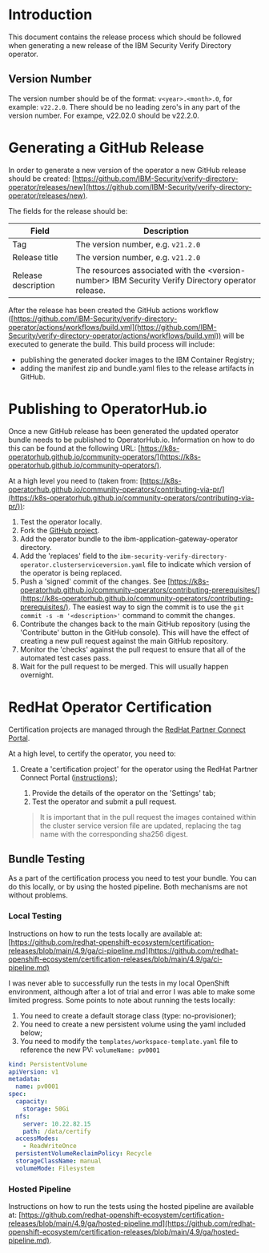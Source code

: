 # Introduction

This document contains the release process which should be followed when generating a new release of the IBM Security Verify Directory operator.

## Version Number

The version number should be of the format: `v<year>.<month>.0`, for example: `v22.2.0`.  There should be no leading zero's in any part of the version number. For exampe, v22.02.0 should be v22.2.0.


# Generating a GitHub Release

In order to generate a new version of the operator a new GitHub release should be created: [https://github.com/IBM-Security/verify-directory-operator/releases/new](https://github.com/IBM-Security/verify-directory-operator/releases/new). 

The fields for the release should be:

|Field|Description
|-----|----------- 
|Tag | The version number, e.g. `v21.2.0`
|Release title | The version number, e.g. `v21.2.0`
|Release description | The resources associated with the \<version\-number> IBM Security Verify Directory operator release.

After the release has been created the GitHub actions workflow ([https://github.com/IBM-Security/verify-directory-operator/actions/workflows/build.yml](https://github.com/IBM-Security/verify-directory-operator/actions/workflows/build.yml)) will be executed to generate the build.  This build process will include:

* publishing the generated docker images to the IBM Container Registry;
* adding the manifest zip and bundle.yaml files to the release artifacts in GitHub.

# Publishing to OperatorHub.io

Once a new GitHub release has been generated the updated operator bundle needs to be published to OperatorHub.io.  Information on how to do this can be found at the following URL: [https://k8s-operatorhub.github.io/community-operators/](https://k8s-operatorhub.github.io/community-operators/).

At a high level you need to (taken from: [https://k8s-operatorhub.github.io/community-operators/contributing-via-pr/](https://k8s-operatorhub.github.io/community-operators/contributing-via-pr/)):

1. Test the operator locally.
2. Fork the [GitHub project](https://github.com/k8s-operatorhub/community-operators).
3. Add the operator bundle to the ibm-application-gateway-operator directory.
4. Add the 'replaces' field to the `ibm-security-verify-directory-operator.clusterserviceversion.yaml` file to indicate which version of the operator is being replaced.
5. Push a 'signed' commit of the changes.  See [https://k8s-operatorhub.github.io/community-operators/contributing-prerequisites/](https://k8s-operatorhub.github.io/community-operators/contributing-prerequisites/).  The easiest way to sign the commit is to use the `git commit -s -m '<description>'` command to commit the changes.
6. Contribute the changes back to the main GitHub repository (using the 'Contribute' button in the GitHub console).  This will have the effect of creating a new pull request against the main GitHub repository.
7. Monitor the 'checks' against the pull request to ensure that all of the automated test cases pass.
8. Wait for the pull request to be merged.  This will usually happen overnight.

# RedHat Operator Certification

Certification projects are managed through the [RedHat Partner Connect Portal](https://connect.redhat.com/manage/projects).  

At a high level, to certify the operator, you need to:

1. Create a 'certification project' for the operator using the RedHat Partner Connect Portal ([instructions](hhttps://access.redhat.com/documentation/en-us/red_hat_software_certification/8.56/html-single/red_hat_software_certification_workflow_guide/index#con_operator-certification_openshift-sw-cert-workflow-publishing-the-certified-container));
	1. Provide the details of the operator on the 'Settings' tab;
	2. Test the operator and submit a pull request.  


	> It is important that in the pull request the images contained within the cluster service version file are updated, replacing the tag name with the corresponding sha256 digest.

## Bundle Testing

As a part of the certification process you need to test your bundle.  You can do this locally, or by using the hosted pipeline.  Both mechanisms are not without problems.  

### Local Testing

Instructions on how to run the tests locally are available at: [https://github.com/redhat-openshift-ecosystem/certification-releases/blob/main/4.9/ga/ci-pipeline.md](https://github.com/redhat-openshift-ecosystem/certification-releases/blob/main/4.9/ga/ci-pipeline.md)

I was never able to successfully run the tests in my local OpenShift environment, although after a lot of trial and error I was able to make some limited progress. Some points to note about running the tests locally:

1. You need to create a default storage class (type: no-provisioner);
2. You need to create a new persistent volume using the yaml included below;
3. You need to modify the `templates/workspace-template.yaml` file to reference the new PV: `volumeName: pv0001`

```yaml
kind: PersistentVolume
apiVersion: v1
metadata:
  name: pv0001
spec:
  capacity:
    storage: 50Gi
  nfs:
    server: 10.22.82.15
    path: /data/certify
  accessModes:
    - ReadWriteOnce
  persistentVolumeReclaimPolicy: Recycle
  storageClassName: manual
  volumeMode: Filesystem
```

### Hosted Pipeline

Instructions on how to run the tests using the hosted pipeline are available at: [https://github.com/redhat-openshift-ecosystem/certification-releases/blob/main/4.9/ga/hosted-pipeline.md](https://github.com/redhat-openshift-ecosystem/certification-releases/blob/main/4.9/ga/hosted-pipeline.md).  


